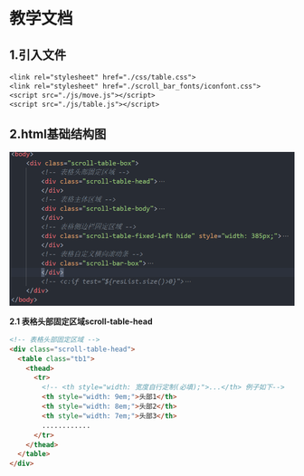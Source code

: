 # 教学文档  
## 1.引入文件  
```
<link rel="stylesheet" href="./css/table.css">
<link rel="stylesheet" href="./scroll_bar_fonts/iconfont.css">
<script src="./js/move.js"></script>
<script src="./js/table.js"></script>
```

## 2.html基础结构图
![图片名称](https://github.com/laoa1717/img-store/blob/master/%E5%9B%BE%E7%89%872.png?raw=true)  

**2.1  表格头部固定区域scroll-table-head**
```html
<!-- 表格头部固定区域 -->
<div class="scroll-table-head">
  <table class="tb1">
    <thead>
      <tr>
        <!-- <th style="width: 宽度自行定制(必填);">...</th> 例子如下-->
        <th style="width: 9em;">头部1</th>
        <th style="width: 8em;">头部2</th>
        <th style="width: 7em;">头部3</th>
        ............
      </tr>
    </thead>
  </table>
</div>
```  
